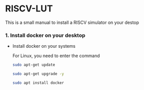 # RISCV-LUT
This is a small manual to install a RISCV simulator on your destop

### 1. Install docker on your desktop

- Install docker on your systems

  For Linux, you need to enter the command
  
  ```sh
  sudo apt-get update
  
  sudo apt-get upgrade -y
  
  sudo apt install docker
  ```

